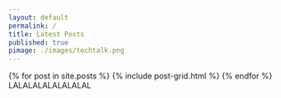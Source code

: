 ```yaml
---
layout: default
permalink: /
title: Latest Posts
published: true
pimage: ./images/techtalk.png
---
```

<div class="tiles">
{% for post in site.posts %}
	{% include post-grid.html %}
{% endfor %}
</div><!-- /.tiles -->
<div>
LALALALALALALALAL
</div>
